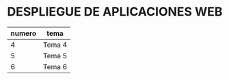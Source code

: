[comment]: <> (Alejandro Ceballos Callejo)

# DESPLIEGUE DE APLICACIONES WEB

numero | tema
:--- | :---:
4 | Tema 4
5 | Tema 5
6 | Tema 6